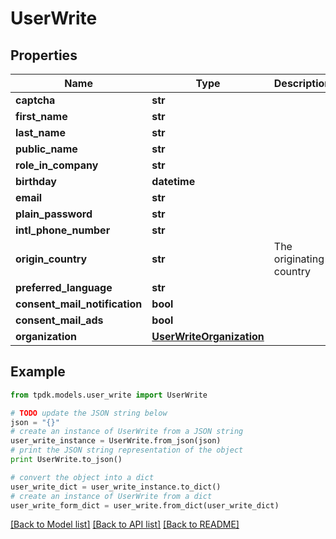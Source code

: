 # UserWrite



## Properties
Name | Type | Description | Notes
------------ | ------------- | ------------- | -------------
**captcha** | **str** |  | 
**first_name** | **str** |  | 
**last_name** | **str** |  | 
**public_name** | **str** |  | 
**role_in_company** | **str** |  | 
**birthday** | **datetime** |  | [optional] 
**email** | **str** |  | 
**plain_password** | **str** |  | 
**intl_phone_number** | **str** |  | [optional] 
**origin_country** | **str** | The originating country | 
**preferred_language** | **str** |  | 
**consent_mail_notification** | **bool** |  | [optional] 
**consent_mail_ads** | **bool** |  | [optional] 
**organization** | [**UserWriteOrganization**](UserWriteOrganization.md) |  | [optional] 

## Example

```python
from tpdk.models.user_write import UserWrite

# TODO update the JSON string below
json = "{}"
# create an instance of UserWrite from a JSON string
user_write_instance = UserWrite.from_json(json)
# print the JSON string representation of the object
print UserWrite.to_json()

# convert the object into a dict
user_write_dict = user_write_instance.to_dict()
# create an instance of UserWrite from a dict
user_write_form_dict = user_write.from_dict(user_write_dict)
```
[[Back to Model list]](../README.md#documentation-for-models) [[Back to API list]](../README.md#documentation-for-api-endpoints) [[Back to README]](../README.md)


